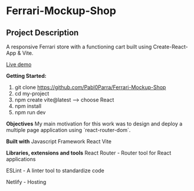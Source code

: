 # Ferrari-Mockup-Shop

## Project Description

A responsive Ferrari store with a functioning cart built using Create-React-App & Vite.

[Live demo](https://ferrarislamina.netlify.app/)

**Getting Started:**

1. git clone https://github.com/Pabl0Parra/Ferrari-Mockup-Shop
2. cd my-project
3. npm create vite@latest --> choose React
4. npm install
5. npm run dev

**Objectives**
My main motivation for this work was to design and deploy a multiple page application using `react-router-dom´.

**Built with**
Javascript Framework
React
Vite

**Libraries, extensions and tools**
React Router - Router tool for React applications

ESLint - A linter tool to standardize code

Netlify - Hosting
